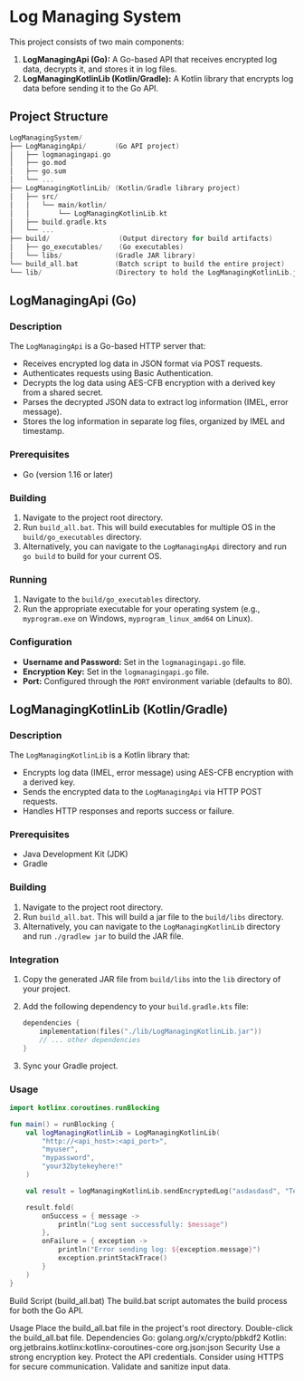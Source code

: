 # Log Managing System

This project consists of two main components:

1.  **LogManagingApi (Go):** A Go-based API that receives encrypted log data, decrypts it, and stores it in log files.
2.  **LogManagingKotlinLib (Kotlin/Gradle):** A Kotlin library that encrypts log data before sending it to the Go API.

## Project Structure
```kotlin
LogManagingSystem/
├── LogManagingApi/       (Go API project)
│   ├── logmanagingapi.go
│   ├── go.mod
│   ├── go.sum
│   └── ...
├── LogManagingKotlinLib/ (Kotlin/Gradle library project)
│   ├── src/
│   │   └── main/kotlin/
│   │       └── LogManagingKotlinLib.kt
│   ├── build.gradle.kts
│   └── ...
├── build/                 (Output directory for build artifacts)
│   ├── go_executables/    (Go executables)
│   └── libs/             (Gradle JAR library)
└── build_all.bat         (Batch script to build the entire project)
└── lib/                  (Directory to hold the LogManagingKotlinLib.jar)
```

## LogManagingApi (Go)

### Description

The `LogManagingApi` is a Go-based HTTP server that:

* Receives encrypted log data in JSON format via POST requests.
* Authenticates requests using Basic Authentication.
* Decrypts the log data using AES-CFB encryption with a derived key from a shared secret.
* Parses the decrypted JSON data to extract log information (IMEL, error message).
* Stores the log information in separate log files, organized by IMEL and timestamp.

### Prerequisites

* Go (version 1.16 or later)

### Building

1.  Navigate to the project root directory.
2.  Run `build_all.bat`. This will build executables for multiple OS in the `build/go_executables` directory.
3.  Alternatively, you can navigate to the `LogManagingApi` directory and run `go build` to build for your current OS.

### Running

1.  Navigate to the `build/go_executables` directory.
2.  Run the appropriate executable for your operating system (e.g., `myprogram.exe` on Windows, `myprogram_linux_amd64` on Linux).

### Configuration

* **Username and Password:** Set in the `logmanagingapi.go` file.
* **Encryption Key:** Set in the `logmanagingapi.go` file.
* **Port:** Configured through the `PORT` environment variable (defaults to 80).

## LogManagingKotlinLib (Kotlin/Gradle)

### Description

The `LogManagingKotlinLib` is a Kotlin library that:

* Encrypts log data (IMEL, error message) using AES-CFB encryption with a derived key.
* Sends the encrypted data to the `LogManagingApi` via HTTP POST requests.
* Handles HTTP responses and reports success or failure.

### Prerequisites

* Java Development Kit (JDK)
* Gradle

### Building

1.  Navigate to the project root directory.
2.  Run `build_all.bat`. This will build a jar file to the `build/libs` directory.
3.  Alternatively, you can navigate to the `LogManagingKotlinLib` directory and run `./gradlew jar` to build the JAR file.

### Integration

1.  Copy the generated JAR file from `build/libs` into the `lib` directory of your project.
2.  Add the following dependency to your `build.gradle.kts` file:

    ```kotlin
    dependencies {
        implementation(files("./lib/LogManagingKotlinLib.jar"))
        // ... other dependencies
    }
    ```

3.  Sync your Gradle project.

### Usage

```kotlin
import kotlinx.coroutines.runBlocking

fun main() = runBlocking {
    val logManagingKotlinLib = LogManagingKotlinLib(
        "http://<api_host>:<api_port>",
        "myuser",
        "mypassword",
        "your32bytekeyhere!"
    )

    val result = logManagingKotlinLib.sendEncryptedLog("asdasdasd", "TestLib")

    result.fold(
        onSuccess = { message ->
            println("Log sent successfully: $message")
        },
        onFailure = { exception ->
            println("Error sending log: ${exception.message}")
            exception.printStackTrace()
        }
    )
}
```
Build Script (build_all.bat)
The build.bat script automates the build process for both the Go API.

Usage
Place the build_all.bat file in the project's root directory.
Double-click the build_all.bat file.
Dependencies
Go:
golang.org/x/crypto/pbkdf2
Kotlin:
org.jetbrains.kotlinx:kotlinx-coroutines-core
org.json:json
Security
Use a strong encryption key.
Protect the API credentials.
Consider using HTTPS for secure communication.
Validate and sanitize input data.